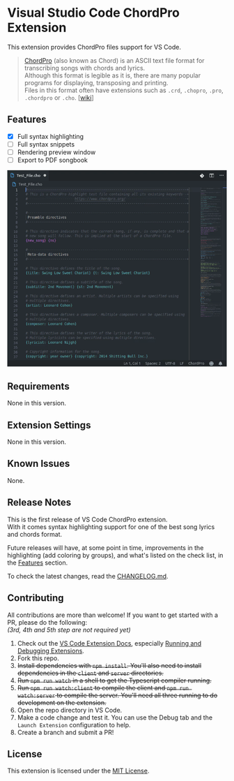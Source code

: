 # Visual Studio Code ChordPro Extension

This extension provides ChordPro files support for VS Code.

> [ChordPro](https://www.chordpro.org/) (also known as Chord) is an ASCII
> text file format for transcribing songs with chords and lyrics.  
> Although this format is legible as it is, there are many popular programs for
> displaying, transposing and printing.  
> Files in this format often have extensions such as `.crd`, `.chopro`, `.pro`,
> `.chordpro` or `.cho`. [[wiki](https://en.wikipedia.org/wiki/ChordPro)]

## Features

- [x] Full syntax highlighting
- [ ] Full syntax snippets
- [ ] Rendering preview window
- [ ] Export to PDF songbook

![Animation](images/extension.gif)

## Requirements

None in this version.

## Extension Settings

None in this version.

## Known Issues

None.

## Release Notes

This is the first release of VS Code ChordPro extension.  
With it comes syntax highlighting support for one of the best song lyrics and
chords format.

Future releases will have, at some point in time, improvements in the
highlighting (add coloring by groups), and what's listed on the check list, in
the [Features](#Features) section.

To check the latest changes, read the [CHANGELOG.md](CHANGELOG.md).

## Contributing

All contributions are more than welcome! If you want to get started with a PR,
please do the following:  
_(3rd, 4th and 5th step are not required yet)_

1. Check out the [VS Code Extension Docs](https://code.visualstudio.com/docs/extensions/overview), especially [Running and Debugging Extensions](https://code.visualstudio.com/docs/extensions/debugging-extensions).
1. Fork this repo.
1. ~~Install dependencies with `npm install`. You'll also need to install dependencies in the `client` and `server` directories.~~
1. ~~Run `npm run watch` in a shell to get the Typescript compiler running.~~
1. ~~Run `npm run watch:client` to compile the client and `npm run watch:server` to compile the server. You'll need all three running to do development on the extension.~~
1. Open the repo directory in VS Code.
1. Make a code change and test it. You can use the Debug tab and the `Launch Extension` configuration to help.
1. Create a branch and submit a PR!

## License

This extension is licensed under the [MIT License](LICENSE.txt).
